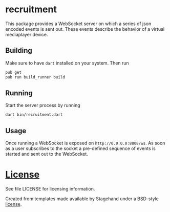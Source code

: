 # recruitment

This package provides a WebSocket server on which a series of json encoded
events is sent out. These events describe the behavior of a virtual
mediaplayer device.

## Building

Make sure to have `dart` installed on your system. Then run
```sh
pub get
pub run build_runner build
```

## Running

Start the server process by running
```sh
dart bin/recruitment.dart
```

## Usage

Once running a WebSocket is exposed on `http://0.0.0.0:8808/ws`. As soon as a
user subscribes to the socket a pre-defined sequence of events is started and
sent out to the WebSocket.

# [License](License)

See file LICENSE for licensing information.

Created from templates made available by Stagehand under a BSD-style
[license](https://github.com/dart-lang/stagehand/blob/master/LICENSE).
